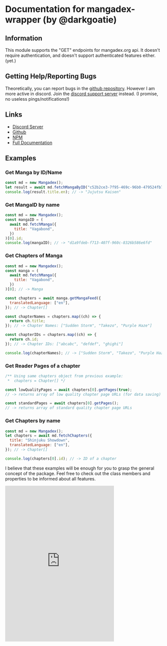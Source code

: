 # Documentation for mangadex-wrapper (by @darkgoatie)

## Information

This module supports the "GET" endpoints for mangadex.org api. It doesn't require authentication, and doesn't support authenticated features either. (yet.)

## Getting Help/Reporting Bugs

Theoretically, you can report bugs in the [github repository](https://github.com/Darkgoatie/mangadex-wrapper). However I am more active in discord. Join the <a href="https://discord.gg/Vmfe56uMf6" target="_blank">discord support server</a> instead. (I promise, no useless pings/notifications!)

## Links

- <a href="https://discord.gg/Vmfe56uMf6" target="_blank">Discord Server</a>
- <a href="https://github.com/Darkgoatie/Mangadex-api" target="_blank">Github</a>
- <a href="https://www.npmjs.com/package/@darkgoatie/mangadex-api" target="_blank">NPM</a>
- <a href="https://darkgoatie.github.io/mangadex-wrapper/docs">Full Documentation</a>

## Examples

### Get Manga by ID/Name

```js
const md = new Mangadex();
let result = await md.fetchMangaByID("c52b2ce3-7f95-469c-96b0-479524fb7a1a");
console.log(result.title.en); // -> "Jujutsu Kaisen"
```

### Get MangaID by name

```js
const md = new Mangadex();
const mangaID = (
  await md.fetchManga({
    title: "Vagabond",
  })
)[0].id;
console.log(mangaID); // -> "d1a9fdeb-f713-407f-960c-8326b586e6fd"
```

### Get Chapters of Manga

```js
const md = new Mangadex();
const manga = (
  await md.fetchManga({
    title: "Vagabond",
  })
)[0]; // -> Manga

const chapters = await manga.getMangaFeed({
  translatedLanguage: ["en"],
}); // -> Chapter[]

const chapterNames = chapters.map((ch) => {
  return ch.title;
}); // -> Chapter Names: ["Sudden Storm", "Takezo", "Purple Haze"]

const chapterIDs = chapters.map((ch) => {
  return ch.id;
}); // -> Chapter IDs: ["abcabc", "defdef", "ghighi"]

console.log(chapterNames); // -> ["Sudden Storm", "Takezo", "Purple Haze"]
```

### Get Reader Pages of a chapter

```js
/** Using same chapters object from previous example:
 *  chapters = Chapter[] */

const lowQualityPages = await chapters[0].getPages(true);
// -> returns array of low quality chapter page URLs (for data saving)

const standardPages = await chapters[0].getPages();
// -> returns array of standard quality chapter page URLs
```

### Get Chapters by name

```js
const md = new Mangadex();
let chapters = await md.fetchChapters({
  title: "Shinjuku Showdown",
  translatedLanguage: ["en"],
}); // -> Chapter[]

console.log(chapters[0].id); // -> ID of a chapter
```

I believe that these examples will be enough for you to grasp the general concept of the package. Feel free to check out the class members and properties to be informed about all features.

<iframe src="https://discord.com/widget?id=805802838630203433&theme=dark" width="350" height="500" allowtransparency="true" frameborder="0" sandbox="allow-popups allow-popups-to-escape-sandbox allow-same-origin allow-scripts"></iframe>
